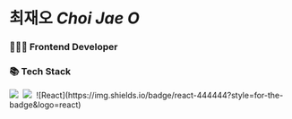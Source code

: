 # 최재오 *Choi Jae O*
<h3>🧑🏻‍💻 Frontend Developer</h3>
<h3>📚 Tech Stack</h3>
<p>
  <img src="https://img.shields.io/badge/JavaScript-F7DF1E?style=for-the-badge&logo=javascript&logoColor=white"/></a>&nbsp
  <img src="https://img.shields.io/badge/TypeScript-3178C6?style=for-the-badge&logo=typescript&logoColor=white"/></a>&nbsp
  ![React](https://img.shields.io/badge/react-444444?style=for-the-badge&logo=react)&nbsp
</p>
